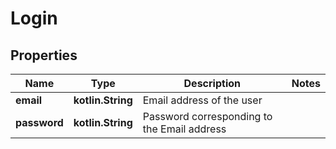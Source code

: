 
# Login

## Properties
Name | Type | Description | Notes
------------ | ------------- | ------------- | -------------
**email** | **kotlin.String** | Email address of the user | 
**password** | **kotlin.String** | Password corresponding to the Email address | 



